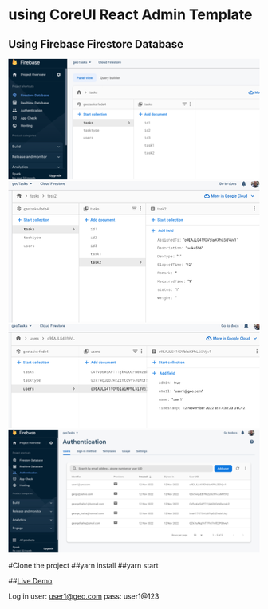 

# using CoreUI React Admin Template 

## Using Firebase Firestore Database 
![preview image 1](https://raw.githubusercontent.com/Georgefraiha/geoTasks/main/screenshots/Firebase-data-screenshot.png?raw=true)
![preview image 1](https://raw.githubusercontent.com/Georgefraiha/geoTasks/main/screenshots/tasks%20collection.png?raw=true)
![preview image 1](https://raw.githubusercontent.com/Georgefraiha/geoTasks/main/screenshots/users%20collection.png)
![preview image 1](https://raw.githubusercontent.com/Georgefraiha/geoTasks/main/screenshots/Firebase-Auth.png)

#Clone the project
##yarn install
##yarn start

##[Live Demo](geo-tasks.vercel.app)

Log in user: user1@geo.com
pass: user1@123

